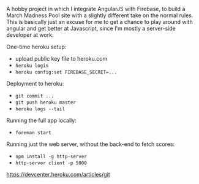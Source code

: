 A hobby project in which I integrate AngularJS with Firebase, to build a March Madness Pool site with a slightly different take on the normal rules. This is basically just an excuse for me to get a chance to play around with angular and get better at Javascript, since I'm mostly a server-side developer at work.

One-time heroku setup:

* upload public key file to heroku.com
* `heroku login`
* `heroku config:set FIREBASE_SECRET=...`

Deployment to heroku:

* `git commit ...`
* `git push heroku master`
* `heroku logs --tail`

Running the full app locally:

* `foreman start`

Running just the web server, without the back-end to fetch scores:

* `npm install -g http-server`
* `http-server client -p 5000`

https://devcenter.heroku.com/articles/git
